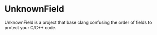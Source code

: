 # UnknownField
UnknownField is a project that base clang confusing the order of fields to protect your C/C++ code.
